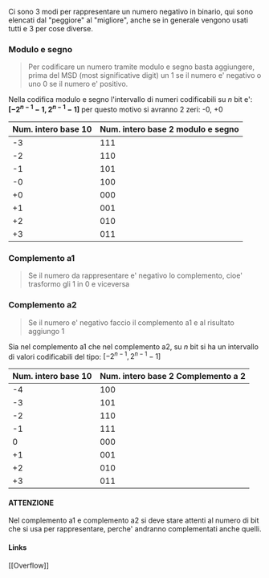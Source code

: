Ci sono 3 modi per rappresentare un numero negativo in binario, qui sono elencati dal "peggiore" al "migliore", anche se in generale vengono usati tutti e 3 per cose diverse.

### Modulo e segno
>Per codificare un numero tramite modulo e segno basta aggiungere, prima del MSD (most significative digit) un 1 se il numero e' negativo o uno 0 se il numero e' positivo.

Nella codifica modulo e segno l'intervallo di numeri codificabili su $n$ bit e': **$\left\lbrack-2^{n-1}-1,2^{n-1}-1\right\rbrack$**
per questo motivo si avranno 2 zeri: -0, +0

| Num. intero base 10 | Num. intero base 2 modulo e segno |
| ---- | ---- |
| -3 | 111 |
| -2 | 110 |
| -1 | 101 |
| -0 | 100 |
| +0 | 000 |
| +1 | 001 |
| +2 | 010 |
| +3 | 011 |

### Complemento a1
>Se il numero da rappresentare e' negativo lo complemento, cioe' trasformo gli 1 in 0 e viceversa

### Complemento a2
>Se il numero e' negativo faccio il complemento a1 e al risultato aggiungo 1


Sia nel complemento a1 che nel complemento a2, su $n$ bit si ha un intervallo di valori codificabili del tipo: $\left\lbrack-2^{n-1},2^{n-1}-1\right\rbrack$

| Num. intero base 10 | Num. intero base 2 Complemento a 2 |
| ---- | ---- |
| -4 | 100 |
| -3 | 101 |
| -2 | 110 |
| -1 | 111 |
| 0 | 000 |
| +1 | 001 |
| +2 | 010 |
| +3 | 011 |
#### ATTENZIONE
Nel complemento a1 e complemento a2 si deve stare attenti al numero di bit che si usa per rappresentare, perche' andranno complementati anche quelli.


#### Links

[[Overflow]]
